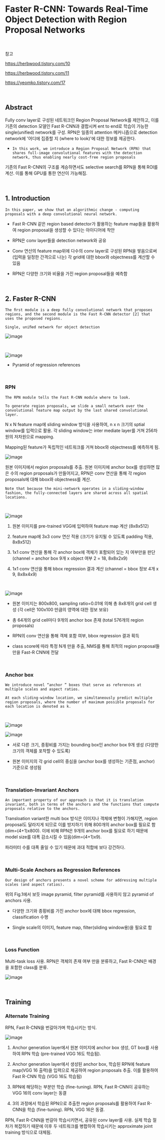 # Faster R-CNN: Towards Real-Time Object Detection with Region Proposal Networks

<br/>

참고

https://herbwood.tistory.com/10

https://herbwood.tistory.com/11

https://yeomko.tistory.com/17

<br/>

## Abstract

Fully conv layer로 구성된 네트워크인 Region Proposal Network를 제안하고, 이를 기존의 detection 모델인 Fast R-CNN과 결합시켜 ent to end로 학습이 가능한 single(unified) network를 구성. RPN은 일종의 attention 메커니즘으로 detection network에 '어디에 집중할 지 (where to look)'에 대한 정보를 제공한다. 

 - `In this work, we introduce a Region Proposal Network (RPN) that shares full-image convolutional features with the detection network, thus enabling nearly cost-free region proposals`

기존의 Fast R-CNN의 구조를 계승하면서도 selective search를 RPN을 통해 ROI를 계산. 이를 통해 GPU를 통한 연산이 가능해짐.

<br/>

## 1. Introduction

`In this paper, we show that an algorithmic change - computing proposals with a deep convolutional neural network.`

 - Fast R-CNN 같은 region based detector가 활용하는 feature map들을 활용하여 region proposal을 생성할 수 있다는 아이디어에 착안

 - RPN은 conv layer들을 detection network와 공유
 
 - Conv 연산의 feature map위에 다수의 conv layer로 구성된 RPN을 쌓음으로써 (입력을 일정한 간격으로 나눈) 각 grid에 대한 bbox와 objectness를 계산할 수 있음
 
 - RPN은 다양한 크기와 비율을 가진 region proposal들을 예측함 


<br/>

## 2. Faster R-CNN

`The ﬁrst module is a deep fully convolutional network that proposes regions, and the second module is the Fast R-CNN detector [2] that uses the proposed regions.`

`Single, uniﬁed network for object detection` 

![image](https://user-images.githubusercontent.com/44194558/156708417-13cb56d5-ab09-4595-8e5b-5f65cd789ec6.png)


<br/>

![image](https://user-images.githubusercontent.com/44194558/156705506-1fbe72d8-b2ab-4242-8bd2-ef08e66c0099.png)

 - Pyramid of regression references

<br/>

### RPN

`The RPN module tells the Fast R-CNN module where to look.`

`To generate region proposals, we slide a small network over the convolutional feature map output by the last shared convolutional layer.`

N x N feature map에 sliding window 방식을 사용하여, n x n 크기의 sptial window를 입력으로 활용. 각 sliding window는 inter mediate layer를 거쳐 256차원의 저차원으로 mapping. 

Mapping된 feature가 독립적인 네트워크를 거쳐 bbox와 objectness를 예측하게 됨.

![image](https://user-images.githubusercontent.com/44194558/156708053-e9145596-b726-4d1a-a91b-1ea03d472d70.png)


원본 이미지에서 region proposals를 추출. 원본 이미지에 anchor box를 생성하면 많은 수의 region proposals가 만들어지고, RPN은 conv 연산을 통해 각 region proposals에 대해 bbox와 objectness를 계산.

`Note that because the mini-network operates in a sliding-window fashion, the fully-connected layers are shared across all spatial locations.`

<br/>

![image](https://user-images.githubusercontent.com/44194558/156706393-34193487-9318-469e-a057-6388cc3b9ce1.png)

1. 원본 이미지를 pre-trained VGG에 입력하여 feature map 계산 (8x8x512)

2. feature map에 3x3 conv 연산 적용 (크기가 유지될 수 있도록 padding 적용, 8x8x512)  

3. 1x1 conv 연산을 통해 각 anchor box에 객체가 포함되어 있는 지 여부만을 판단 (channel = anchor box 9개 x object 여부 2 = 18, 8x8x2x9)  

4. 1x1 conv 연산을 통해 bbox regression 결과 계산 (channel = bbox 정보 4개 x 9, 8x8x4x9)

<br/>

![image](https://user-images.githubusercontent.com/44194558/156707121-2829471e-a090-4086-8479-1568ba0bb6df.png)

 - 원본 이미지는 800x800, sampling ratio=0.01에 의해 총 8x8개의 grid cell 생성 (각 cell은 100x100 만큼의 영역에 대한 정보 보유)
 
 - 총 64개의 grid cell마다 9개의 anchor box 존재 (total 576개의 region proposals)
 
 - RPN의 conv 연산을 통해 객체 포함 여부, bbox regression 결과 획득
 
 - class score에 따라 특정 N개 만을 추출, NMS를 통해 최적의 region proposal들 만을 Fast-R CNN에 전달   

<br/>

### Anchor box

`We introduce novel “anchor ” boxes that serve as references at multiple scales and aspect ratios.`

`At each sliding-window location, we simultaneously predict multiple region proposals, where the number of maximum possible proposals for each location is denoted as k.`

<br/>

![image](https://user-images.githubusercontent.com/44194558/156705355-64bee31d-f481-4cdb-a600-0b9c03ffec5b.png)

![image](https://user-images.githubusercontent.com/44194558/156705881-a0f9df9f-34ba-4c24-8470-2e88ad024af1.png)

 - 서로 다른 크기, 종횡비를 가지는 bounding box인 anchor box 9개 생성 (다양한 크기의 객체를 포착할 수 있도록)
 
 - 원본 이미지의 각 grid cell의 중심을 (anchor box를 생성하는 기준점, anchor) 기준으로 생성됨 

<br/>

### Translation-Invariant Anchors

`An important property of our approach is that it is translation invariant, both in terms of the anchors and the functions that compute proposals relative to the anchors.`

Transloation variant한 multi box 방식은 이미지나 객체에 변형이 가해지면, region proposal도 달라지게 되므로 이를 방지하기 위해 800개의 anchor box를 필요로 함 (dim=(4+1)x800). 이에 비해 RPN은 9개의 anchor box를 필요로 하기 때문에 model size를 대폭 감소시킬 수 있음(dim=(4+1)x9).

파라미터 수를 대폭 줄일 수 있기 때문에 과대 적합에 보다 강건하다.

<br/>

### Multi-Scale Anchors as Regression References

`Our design of anchors presents a novel scheme for addressing multiple scales (and aspect ratios).`

위의 Fig.1에서 보듯 image pyramid, filter pyramid를 사용하지 않고 pyramid of anchors 사용.

 - 다양한 크기와 종횡비를 가진 anchor box에 대해 bbox regression, classification 수행
 
 - Single scale의 이미지, feature map, filter(sliding window용)을 필요로 함 

<br/>

### Loss Function

Multi-task loss 사용. RPN은 객체의 존재 여부 만을 분류하고, Fast R-CNN은 배경을 포함한 class를 분류.

![image](https://user-images.githubusercontent.com/44194558/156710672-241aed63-bf0d-43e1-9565-297b4835b02f.png)

<br/>

## Training

### Alternate Training

RPN, Fast R-CNN을 번갈아가며 학습시키는 방식.

![image](https://user-images.githubusercontent.com/44194558/156711434-4903d54f-4165-408a-9782-31616613a529.png)

1. Anchor generation layer에서 원본 이미지에 anchor box 생성, GT box를 사용하여 RPN 학습 (pre-trained VGG 16도 학습됨). 

2. Anchor generation layer에서 생성된 anchor box, 학습된 RPN에 feature map(VGG 16 출력)을 입력으로 제공하여 region proposals 추출. 이를 활용하여 Fast R-CNN 학습 (VGG 16도 학습됨)

3. RPN에 해당하는 부분만 학습 (fine-tuning). RPN, Fast R-CNN이 공유하는 VGG 16의 conv layer는 동결   

4. 3의 과정에서 학습된 RPN으로 추출한 region proposals를 활용하여 Fast R-CNN을 학습 (fine-tuning). RPN, VGG 16은 동결.

RPN, Fast R-CNN을 번갈아 학습시키면서, 공유된 conv layer를 사용. 실제 학습 절차가 복잡하기 때문에 이후 두 네트워크를 병합하여 학습시키는 approximate joint training 방식으로 대체됨.
